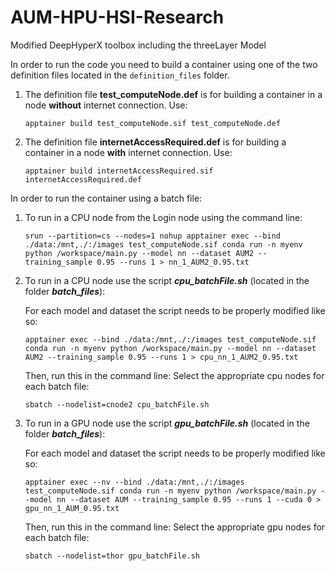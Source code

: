 # AUM-HPU-HSI-Research
Modified DeepHyperX toolbox including the threeLayer Model

In order to run the code you need to build a container using one of the two definition files located in the ```definition_files``` folder. 
  1) The definition file **test_computeNode.def** is for building a container in a node **without** internet connection. Use:
     
      ```apptainer build test_computeNode.sif test_computeNode.def```

  2) The definition file **internetAccessRequired.def** is for building a container in a node **with** internet connection. Use: 

      ```apptainer build internetAccessRequired.sif internetAccessRequired.def```

  
In order to run the container using a batch file:
  1) To run in a CPU node from the Login node using the command line:
     
     ```srun --partition=cs --nodes=1 nohup apptainer exec --bind ./data:/mnt,./:/images test_computeNode.sif conda run -n myenv python /workspace/main.py --model nn --dataset AUM2 --training_sample 0.95 --runs 1 > nn_1_AUM2_0.95.txt```
    
  2) To run in a CPU node use the script ***cpu_batchFile.sh*** (located in the folder ***batch_files***):
     
     For each model and dataset the script needs to be properly modified like so:
     
     ```apptainer exec --bind ./data:/mnt,./:/images test_computeNode.sif conda run -n myenv python /workspace/main.py --model nn --dataset AUM2 --training_sample 0.95 --runs 1 > cpu_nn_1_AUM2_0.95.txt```

     Then, run this in the command line:
     Select the appropriate cpu nodes for each batch file:
    
     ```sbatch --nodelist=cnode2 cpu_batchFile.sh```
    
  3) To run in a GPU node use the script ***gpu_batchFile.sh*** (located in the folder ***batch_files***):
     
     For each model and dataset the script needs to be properly modified like so:
     
     ```apptainer exec --nv --bind ./data:/mnt,./:/images test_computeNode.sif conda run -n myenv python /workspace/main.py --model nn --dataset AUM --training_sample 0.95 --runs 1 --cuda 0 > gpu_nn_1_AUM_0.95.txt```

     Then, run this in the command line:
     Select the appropriate gpu nodes for each batch file:
    
     ```sbatch --nodelist=thor gpu_batchFile.sh```
  


  
